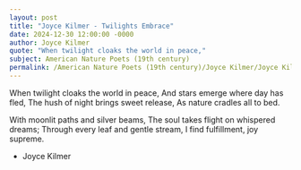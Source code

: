 ```yaml
---
layout: post
title: "Joyce Kilmer - Twilights Embrace"
date: 2024-12-30 12:00:00 -0000
author: Joyce Kilmer
quote: "When twilight cloaks the world in peace,"
subject: American Nature Poets (19th century)
permalink: /American Nature Poets (19th century)/Joyce Kilmer/Joyce Kilmer - Twilights Embrace
---
```


When twilight cloaks the world in peace,
And stars emerge where day has fled,
The hush of night brings sweet release,
As nature cradles all to bed.

With moonlit paths and silver beams,
The soul takes flight on whispered dreams;
Through every leaf and gentle stream,
I find fulfillment, joy supreme.

- Joyce Kilmer
